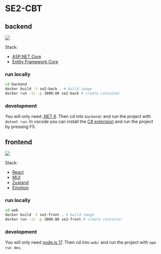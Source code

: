 # SE2-CBT

## backend

[![](https://github.com/shilangyu/SE2-CBT/workflows/backend-ci/badge.svg)](https://github.com/shilangyu/SE2-CBT/actions)

Stack:

- [ASP.NET Core](https://github.com/dotnet/aspnetcore)
- [Entity Framework Core](https://github.com/dotnet/efcore)

### run locally

```sh
cd backend
docker build -t se2-back . # build image
docker run -it -p 3000:80 se2-back # create container
```

### development

You will only need [.NET 6](https://dotnet.microsoft.com/en-us/download). Then cd into `backend/` and run the project with `dotnet run`. In vscode you can install the [C# extension](https://marketplace.visualstudio.com/items?itemName=ms-dotnettools.csharp) and run the project by pressing F5.

## frontend

[![](https://github.com/shilangyu/SE2-CBT/workflows/web-ci/badge.svg)](https://github.com/shilangyu/SE2-CBT/actions)

Stack:

- [React](https://reactjs.org)
- [MUI](https://mui.com)
- [Zustand](https://zustand-demo.pmnd.rs)
- [Emotion](https://emotion.sh)

### run locally

```sh
cd web
docker build -t se2-front . # build image
docker run -it -p 3000:80 se2-front # create container
```

### development

You will only need [node.js 17](https://nodejs.org/en/download/current/). Then cd into `web/` and run the project with `npm run dev`.
